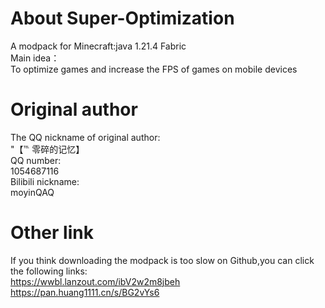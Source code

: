 # About Super-Optimization
A modpack for Minecraft:java 1.21.4 Fabric   
Main idea：    
To optimize games and increase the FPS of games on mobile devices
# Original author
The QQ nickname of original author:    
"【℡ 零碎的记忆】         
QQ number:    
1054687116   
Bilibili nickname:    
moyinQAQ
# Other link
If you think downloading the modpack is too slow on Github,you can click the following links:    
https://wwbl.lanzout.com/ibV2w2m8jbeh   
https://pan.huang1111.cn/s/BG2vYs6

